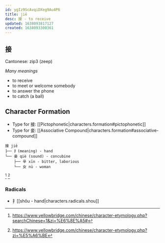 ```yaml
---
id: ygIz9ScAvqiDXeg9Au4P6
title: jiē
desc: 接 - to receive
updated: 1638093817127
created: 1638093300361
---
```


## 接

Cantonese: zip3 (zeep)

_Many meanings_
- to receive
- to meet or welcome somebody
- to answer the phone
- to catch (a ball)


## Character Formation

- Type for 接: [[Pictophonetic|characters.formation#pictophonetic]]
- Type for 妾: [[Associative Compound|characters.formation#associative-compound]]

```
接 jiē
├── 扌(meaning) - hand
└── 妾 qiè (sound) - concubine
    ├── 辛 xīn - bitter, laborious
    └── 女 nü - woman
```
[^1]
[^2]

### Radicals
- 扌[[shǒu - hand|characters.radicals.shou]]


[^1]:https://www.yellowbridge.com/chinese/character-etymology.php?searchChinese=1&zi=%E6%8E%A5#
[^2]:https://www.yellowbridge.com/chinese/character-etymology.php?zi=%E5%A6%BE
